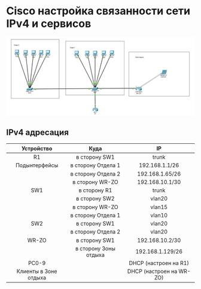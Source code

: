 # Cisco настройка связанности сети IPv4 и сервисов
![alt text](https://github.com/Alexey3124/Work/blob/main/%D0%9B%D0%B0%D0%B1%D0%BE%D1%80%D0%B0%D1%82%D0%BE%D1%80%D0%BA%D0%B0%201/%D0%A2%D0%BE%D0%BF%D0%BE%D0%BB%D0%BE%D0%B3%D0%B8%D1%8F.png)

## IPv4 адресация
| Устройство | Куда | IP |
|:---------------:|:---------------:|:---------------:|
| R1 | в сторону SW1 | trunk |
| Подынтерфейсы | в сторону Отдела 1 | 192.168.1.1/26 |
|   | в сторону Отдела 2 | 192.168.1.65/26 |
|   | в сторону WR-ZO | 192.168.10.1/30 |
| SW1 | в сторону R1 | trunk |
|   | в сторону SW2 | vlan20 |
|   | в сторону WR-ZO | vlan15 |
|   | в сторону Отдела 1 | vlan10 |
| SW2 | в сторону SW1 | vlan20 |
|   | в сторону Отдела 2 | vlan20 |
| WR-ZO | в сторону SW1 | 192.168.10.2/30 |
|   | в сторону Зоны отдыха | 192.168.1.129/26 |
| PC0-9 |   | DHCP (настроен на R1) |
| Клиенты в Зоне отдыха |   | DHCP (настроен на WR-ZO) |
